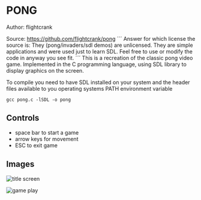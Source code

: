 # PONG

Author: flightcrank

Source: https://github.com/flightcrank/pong
´´´
Answer for which license the source is:
They (pong/invaders/sdl demos) are unlicensed. They are simple applications and were used just to learn SDL. Feel free to use or modify the code in anyway you see fit.
´´´
This is a recreation of the classic pong video game. Implemented in the C
programming language, using SDL library to display graphics on the screen.

To compile you need to have SDL installed on your system and the header files
available to you operating systems PATH environment variable

`gcc pong.c -lSDL -o pong`

## Controls
* space bar to start a game
* arrow keys for movement
* ESC to exit game

## Images
![title screen](http://i.imgur.com/radat.png)

![game play](http://i.imgur.com/CZhqp.png)
